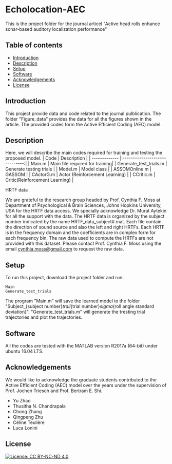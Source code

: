 # Echolocation-AEC
This is the project folder for the journal articel "Active head rolls enhance sonar-based auditory localization performance"
## Table of contents
* [Introduction](#introduction)
* [Description](#description)
* [Setup](#setup)
* [Software](#software)
* [Acknowledgements](#acknowledgements)
* [License](#license)

## Introduction
This project provide data and code related to the journal pulblication. The folder "Figure_data" provides the data for all the figures shown in the article. The provided codes form the Active Efficient Coding (AEC) model.
	
## Description
Here, we will describe the main codes required for training and testing the proposed model.
| Code                        | Description                    |
| -------------               |:------------------------------:|
| Main.m                      | Main file required for training|
| Generate_test_trials.m      | Generate testing trials        |
| Model.m                     | Model class                    |
| ASSOMOnline.m               | GASSOM                         |
| CActorG.m                   | Actor (Reinforcement Learning) |
| CCritic.m                   | Critic(Reinforcement Learning) |

HRTF data

We are grateful to the research group headed by Prof. Cynthia F. Moss at Department of Psychological & Brain Sciences, Johns Hopkins University, USA for the HRTF data access. We specially acknowledge Dr. Murat Aytekin for all the support with the data. 
The HRTF data is organized by the subject number indicated by the name HRTF_data_subject#.mat. Each file contain the direction of sound source and also the left and right HRTFs. Each HRTF is in the frequency domain and the coefficients are in complex form for each frequency bin.
The raw data used to compute the HRTFs are not provided with this dataset. Please contact Prof. Cynthia F. Moss using the email cynthia.moss@gmail.com to request the raw data.

## Setup
To run this project, download the project folder and run:

```
Main
Generate_test_trials
```
The program "Main.m" will save the learned model to the folder "Subject_{subject number}_trail_{trial number}_sigma_{roll angle standard deviation}". "Generate_test_trials.m" will generate the tresting trial trajectories and plot the trajectories. 

## Software
All the codes are tested with the MATLAB version R2017a (64-bit) under ubuntu 16.04 LTS.

## Acknowledgements
We would like to acknowledge the graduate students contributed to the Active Efficient Coding (AEC) model over the years under the supervision of Prof. Jochen Triesch and Prof. Bertram E. Shi.

* Yu Zhao
* Thusitha N. Chandrapala
* Chong Zhang‬
* Qingpeng Zhu
* Céline Teulière
* Luca Lonini

## License
[![License: CC BY-NC-ND 4.0](https://licensebuttons.net/l/by-nc-nd/4.0/80x15.png)](https://creativecommons.org/licenses/by-nc-nd/4.0/)
